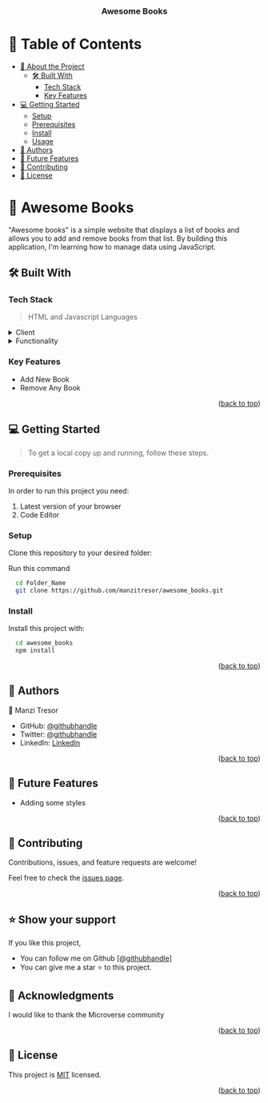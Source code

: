 
<a name="readme-top"></a>

<div align="center">

  <h3><b>Awesome Books</b></h3>

</div>



# 📗 Table of Contents

- [📖 About the Project](#about-project)
  - [🛠 Built With](#built-with)
    - [Tech Stack](#tech-stack)
    - [Key Features](#key-features)
- [💻 Getting Started](#getting-started)
  - [Setup](#setup)
  - [Prerequisites](#prerequisites)
  - [Install](#install)
  - [Usage](#usage)
- [👥 Authors](#authors)
- [🔭 Future Features](#future-features)
- [🤝 Contributing](#contributing)
- [📝 License](#license)

<!-- PROJECT DESCRIPTION -->

# 📖 Awesome Books <a name="about-project"></a>

 "Awesome books" is a simple website that displays a list of books and allows you to add and remove books from that list. By building this application, I'm learning how to manage data using JavaScript.

## 🛠 Built With <a name="built-with"></a>

### Tech Stack <a name="tech-stack"></a>

> HTML and Javascript Languages
<details>
  <summary>Client</summary>
  <ul>
    <li><a href="https://html.com/">HTML</a></li>
  </ul>
</details>
<details>
  <summary>Functionality</summary>
  <ul>
    <li><a href="https://www.javascripttutorial.net/">Javascript</a></li>
  </ul>
</details>

<!-- Features -->

### Key Features <a name="key-features"></a>
- Add New Book 
- Remove Any Book

<p align="right">(<a href="#readme-top">back to top</a>)</p>


<!-- GETTING STARTED -->

## 💻 Getting Started <a name="getting-started"></a>

> To get a local copy up and running, follow these steps.
### Prerequisites

In order to run this project you need:

1. Latest version of your browser
2. Code Editor

<!--
Example command:
```sh
 gem install rails
```
 -->

### Setup

Clone this repository to your desired folder:

Run this command

```sh
  cd Folder_Name
  git clone https://github.com/manzitresor/awesome_books.git
```

### Install

Install this project with:

```sh
  cd awesome_books
  npm install
```

<p align="right">(<a href="#readme-top">back to top</a>)</p>

<!-- AUTHORS -->

## 👥 Authors <a name="authors"></a>

👤 Manzi Tresor

- GitHub: [@githubhandle](https://github.com/manzitresor)
- Twitter: [@githubhandle](https://twitter.com/MANZITresor3)
- LinkedIn: [LinkedIn](https://www.linkedin.com/in/manzi-tresor-783b4022a/)

<p align="right">(<a href="#readme-top">back to top</a>)</p>

<!-- FUTURE FEATURES -->

## 🔭 Future Features <a name="future-features"></a>

- Adding some styles

<p align="right">(<a href="#readme-top">back to top</a>)</p>

<!-- CONTRIBUTING -->

## 🤝 Contributing <a name="contributing"></a>

Contributions, issues, and feature requests are welcome!

Feel free to check the [issues page](../../issues/).

<p align="right">(<a href="#readme-top">back to top</a>)</p>

<!-- SUPPORT -->

## ⭐️ Show your support <a name="support"></a>

If you like this project,
- You can follow me on Github <a href ="https://github.com/manzitresor">[@githubhandle]</a> 
- You can give me a star ⭐ to this project.

<!-- ACKNOWLEDGEMENTS -->

## 🙏 Acknowledgments <a name="acknowledgements"></a>

I would like to thank the Microverse community

<p align="right">(<a href="#readme-top">back to top</a>)</p>

<!-- LICENSE -->

## 📝 License <a name="license"></a>

This project is [MIT](./MIT.md) licensed.

<p align="right">(<a href="#readme-top">back to top</a>)</p>

